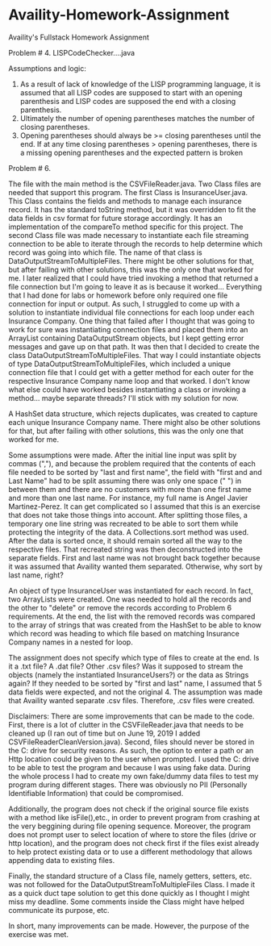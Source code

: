 # Availity-Homework-Assignment
Availity's Fullstack Homework Assignment 

Problem # 4.
LISPCodeChecker....java

Assumptions and logic: 
1. As a result of lack of knowledge of the LISP programming language, it is assumed that all LISP codes are supposed to start with an opening parenthesis and LISP codes are supposed the end with a closing parenthesis. 
2. Ultimately the number of opening parentheses matches the number of closing parentheses.
3. Opening parentheses should always be >= closing parentheses until the end.  If at any time closing parentheses > opening parentheses, there is a missing opening parentheses and the expected pattern is broken


Problem # 6.

The file with the main method is the CSVFileReader.java.  Two Class files are needed that support this program.  The first Class is InsuranceUser.java.  This Class contains the fields and methods to manage each insurance record.  It has the standard toString method, but it was overridden to fit the data fields in csv format for future storage accordingly.  It has an implementation of the compareTo method specific for this project.  The second Class file was made necessary to instantiate each file streaming connection to be able to iterate through the records to help determine which record was going into which file.  The name of that class is DataOutputStreamToMultipleFiles.  There might be other solutions for that, but after failing with other solutions, this was the only one that worked for me.  I later realized that I could have tried invoking a method that returned a file connection but I'm going to leave it as is because it worked... Everything that I had done for labs or homework before only required one file connection for input or output.  As such, I struggled to come up with a solution to instantiate individual file connections for each loop under each Insurance Company.  One thing that failed after I thought that was going to work for sure was instantiating connection files and placed them into an ArrayList containing DataOutputStream objects, but I kept getting error messages and gave up on that path.  It was then that I decided to create the class DataOutputStreamToMultipleFiles.   That way I could instantiate objects of type DataOutputStreamToMultipleFiles, which included a unique connection file that I could get with a getter method for each outer for the respective Insurance Company name loop and that worked.  I don't know what else could have worked besides instantiating a class or invoking a method... maybe separate threads?  I'll stick with my solution for now.          

A HashSet<String> data structure, which rejects duplicates, was created to capture each unique Insurance Company name.  There might also be other solutions for that, but after failing with other solutions, this was the only one that worked for me.    

Some assumptions were made.  After the initial line input was split by commas (","), and because the problem required that the contents of each file needed to be sorted by "last and first name", the field with "first and and Last Name" had to be split assuming there was only one space (" ") in between them and there are no customers with more than one first name and more than one last name.  For instance, my full name is Angel Javier Martinez-Perez.  It can get complicated so I assumed that this is an exercise that does not take those things into account.  After splitting those files, a temporary one line string was recreated to be able to sort them while protecting the integrity of the data.  A Collections.sort method was used.  After the data is sorted once, it should remain sorted all the way to the respective files.  That recreated string was then deconstructed into the separate fields.  First and last name was not brought back together because it was assumed that Availity wanted them separated.  Otherwise, why sort by last name, right?    

An object of type InsuranceUser was instantiated for each record.  In fact, two ArrayLists<InsuranceUser> were created.  One was needed to hold all the records and the other to "delete" or remove the records according to Problem 6 requirements.  At the end, the list with the removed records was compared to the array of strings that was created from the HashSet<String> to be able to know which record was heading to which file based on matching Insurance Company names in a nested for loop.  

The assignment does not specify which type of files to create at the end.  Is it a .txt file?  A .dat file? Other .csv files?  Was it supposed to stream the objects (namely the instantiated InsuranceUsers?) or the data as Strings again?  If they needed to be sorted by "first and last" name, I assumed that 5 data fields were expected, and not the original 4.  The assumption was made that Availity wanted separate .csv files.  Therefore, .csv files were created.    

Disclaimers:
There are some improvements that can be made to the code.  First, there is a lot of clutter in the CSVFileReader.java that needs to be cleaned up (I ran out of time but on June 19, 2019 I added CSVFileReaderCleanVersion.java).  Second, files should never be stored in the C: drive for security reasons. As such, the option to enter a path or an Http location could be given to the user when prompted.  I used the C: drive to be able to test the program and because I was using fake data.  During the whole process I had to create my own fake/dummy data files to test my program during different stages.  There was obviously no PII (Personally Identifiable Information) that could be compromised.      

Additionally, the program does not check if the original source file exists with a method like isFile(),etc., in order to prevent program from crashing at the very beggining during file opening sequence.  Moreover, the program does not prompt user to select location of where to store the files (drive or http location), and the program does not check first if the files exist already to help protect existing data or to use a different methodology that allows appending data to existing files.  

Finally, the standard structure of a Class file, namely getters, setters, etc. was not followed for the DataOutputStreamToMultipleFiles Class.  I made it as a quick duct tape solution to get this done quickly as I thought I might miss my deadline.   Some comments inside the Class might have helped communicate its purpose, etc.  

In short, many improvements can be made.  However, the purpose of the exercise was met.  
